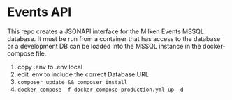 # Events API #

This repo creates a JSONAPI interface for the Milken Events MSSQL database. It must be run from a container that has access to the database or a development DB can be loaded into the MSSQL instance in the docker-compose file.

1. copy .env to .env.local
2. edit .env to include the correct Database URL
3. ```composer update && composer install```
4. ```docker-compose -f docker-compose-production.yml up -d```